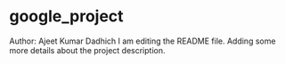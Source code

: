# google_project
Author: Ajeet Kumar Dadhich
I am editing the README file. Adding some more details about the project description.
